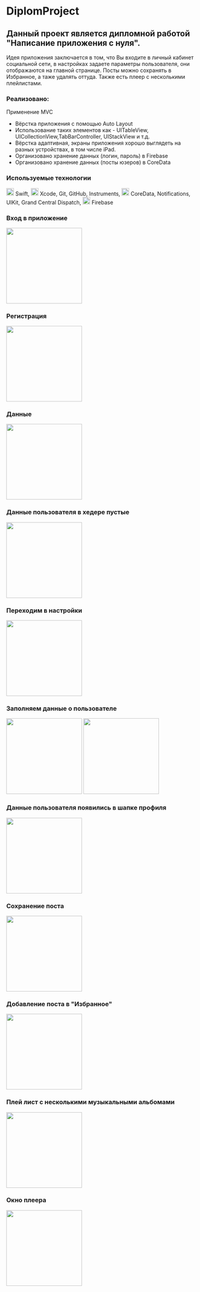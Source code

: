 # DiplomProject

## Данный проект является дипломной работой "Написание приложения с нуля". 

Идея приложения заключается в том, что Вы входите в личный кабинет социальной сети, в настройках задаете параметры пользователя, они отображаются на главной странице. Посты можно сохранять в Избранное, а таже удалять оттуда. Также есть плеер с несколькими плейлистами.

### Реализовано:

Применение MVC
- Вёрстка приложения с помощью Auto Layout
- Использование таких элементов как - UITableView, UICollectionView,TabBarController, UIStackView и т.д.
- Вёрстка адаптивная, экраны приложения хорошо выглядеть на разных устройствах, в том числе iPad.
- Организовано хранение данных (логин, пароль) в Firebase
- Организовано хранение данных (посты юзеров) в CoreData

### Используемые технологии

<a href="https://www.liblogo.com/lib/swift-logo.html" title="Swift Logo"><img src="https://www.liblogo.com/img-logo/sml/sw195a64c-swift-logo-apple-bird-code-ios-logo-swift-icon-free-download.webp" width="20"></a> Swift, <a href="https://www.liblogo.com/lib/xcode-logo.html" title="Xcode Logo"><img src="https://www.liblogo.com/img-logo/sml/xc6605m433-xcode-logo-marriott-library-apple-infrastructure-securely-deploying-xcode.webp" width="20"></a> Xcode, Git, GitHub, Instruments, <img src="https://images.app.goo.gl/D28jpv7CTV1tayxC7" width="20"/>  CoreData, Notifications, UIKit, Grand Central Dispatch, <a href="https://www.liblogo.com/lib/firebase-logo.html" title="Firebase Logo"><img src="https://www.liblogo.com/img-logo/sml/fi273fe35-firebase-logo-firebase-brand-guidelines.webp" width="20"></a> Firebase

### Вход в приложение 

<img src="https://github.com/indianajonez/DiplomProject/blob/main/1.png" width="200"/>

### Регистрация

<img src="https://github.com/indianajonez/DiplomProject/blob/main/2.png" width="200"/>

### Данные

<img src="https://github.com/indianajonez/DiplomProject/blob/main/3.png" width="200"/>

### Данные пользователя в хедере пустые

<img src="https://github.com/indianajonez/DiplomProject/blob/main/4.png" width="200"/>

### Переходим в настройки

<img src="https://github.com/indianajonez/DiplomProject/blob/main/5.png" width="200"/>

### Заполняем данные о пользователе 

<img src="https://github.com/indianajonez/DiplomProject/blob/main/6.png" width="200"/>

<img src="https://github.com/indianajonez/DiplomProject/blob/main/7.png" width="200"/>

### Данные пользователя появились в шапке профиля

<img src="https://github.com/indianajonez/DiplomProject/blob/main/8.png" width="200"/>

### Сохранение поста

<img src="https://github.com/indianajonez/DiplomProject/blob/main/9.png" width="200"/>

### Добавление поста в "Избранное"

<img src="https://github.com/indianajonez/DiplomProject/blob/main/10.png" width="200"/>

### Плей лист с несколькими музыкальными альбомами

<img src="https://github.com/indianajonez/DiplomProject/blob/main/11.png" width="200"/>

### Окно плеера

<img src="https://github.com/indianajonez/DiplomProject/blob/main/12.png" width="200"/>


